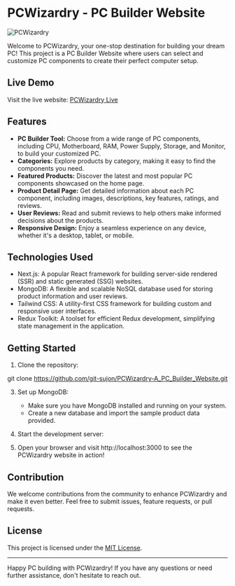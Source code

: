 # PCWizardry - PC Builder Website

![PCWizardry](https://pcwizardry.vercel.app/)

Welcome to PCWizardry, your one-stop destination for building your dream PC! This project is a PC Builder Website where users can select and customize PC components to create their perfect computer setup.

## Live Demo

Visit the live website: [PCWizardry Live](https://pcwizardry.vercel.app/)

## Features

- **PC Builder Tool:** Choose from a wide range of PC components, including CPU, Motherboard, RAM, Power Supply, Storage, and Monitor, to build your customized PC.
- **Categories:** Explore products by category, making it easy to find the components you need.
- **Featured Products:** Discover the latest and most popular PC components showcased on the home page.
- **Product Detail Page:** Get detailed information about each PC component, including images, descriptions, key features, ratings, and reviews.
- **User Reviews:** Read and submit reviews to help others make informed decisions about the products.
- **Responsive Design:** Enjoy a seamless experience on any device, whether it's a desktop, tablet, or mobile.

## Technologies Used

- Next.js: A popular React framework for building server-side rendered (SSR) and static generated (SSG) websites.
- MongoDB: A flexible and scalable NoSQL database used for storing product information and user reviews.
- Tailwind CSS: A utility-first CSS framework for building custom and responsive user interfaces.
- Redux Toolkit: A toolset for efficient Redux development, simplifying state management in the application.

## Getting Started

1. Clone the repository:

git clone https://github.com/git-sujon/PCWizardry-A_PC_Builder_Website.git


3. Set up MongoDB:

   - Make sure you have MongoDB installed and running on your system.
   - Create a new database and import the sample product data provided.

4. Start the development server:


5. Open your browser and visit http://localhost:3000 to see the PCWizardry website in action!

## Contribution

We welcome contributions from the community to enhance PCWizardry and make it even better. Feel free to submit issues, feature requests, or pull requests.

## License

This project is licensed under the [MIT License](https://opensource.org/licenses/MIT).

---

Happy PC building with PCWizardry! If you have any questions or need further assistance, don't hesitate to reach out.

